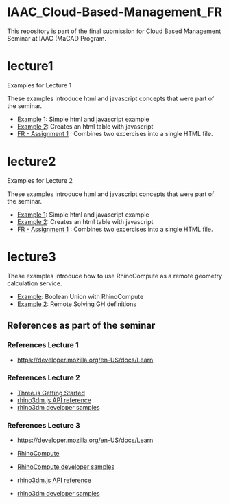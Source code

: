 # IAAC_Cloud-Based-Management_FR
This repository is part of the final submission for Cloud Based Management Seminar at IAAC (MaCAD Program.


# lecture1

Examples for Lecture 1

These examples introduce html and javascript concepts that were part of the seminar.

- [Example 1](example1): Simple html and javascript example
- [Example 2](example2): Creates an html table with javascript
- [FR -  Assignment 1](assignment1) : Combines two excercises into a single HTML file.


# lecture2

Examples for Lecture 2

These examples introduce html and javascript concepts that were part of the seminar.

- [Example 1](lecture2/example1): Simple html and javascript example
- [Example 2](lecture2/example2): Creates an html table with javascript
- [FR -  Assignment 1](assignment1) : Combines two excercises into a single HTML file.


# lecture3

These examples introduce how to use RhinoCompute as a remote geometry calculation service.

- [Example](example2): Boolean Union with RhinoCompute
- [Example 2](example2): Remote Solving GH definitions



## References as part of the seminar


### References Lecture 1

- https://developer.mozilla.org/en-US/docs/Learn

### References Lecture 2

- [Three.js Getting Started](https://threejs.org/docs/index.html#manual/en/introduction/Creating-a-scene)
- [rhino3dm.js API reference](https://mcneel.github.io/rhino3dm/javascript/api/index.html)
- [rhino3dm developer samples](https://github.com/mcneel/rhino-developer-samples/tree/7/rhino3dm)

### References Lecture 3

- https://developer.mozilla.org/en-US/docs/Learn

- [RhinoCompute](https://developer.rhino3d.com/guides/#compute)
- [RhinoCompute developer samples](https://github.com/mcneel/rhino-developer-samples/tree/7/compute)
- [rhino3dm.js API reference](https://mcneel.github.io/rhino3dm/javascript/api/index.html)
- [rhino3dm developer samples](https://github.com/mcneel/rhino-developer-samples/tree/7/rhino3dm)